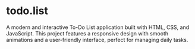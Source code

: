 # todo.list
A modern and interactive To-Do List application built with HTML, CSS, and JavaScript. This project features a responsive design with smooth animations and a user-friendly interface, perfect for managing daily tasks.

